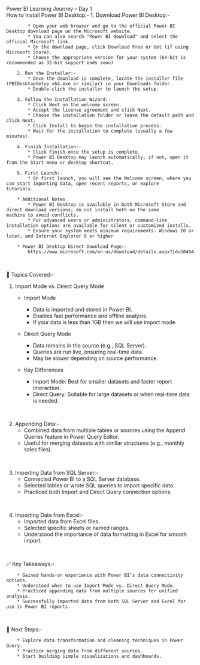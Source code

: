 Power BI Learning Journey – Day 1
<br>
How to Install Power BI Desktop:-
        1. Download Power BI Desktop:-
        
            * Open your web browser and go to the official Power BI Desktop download page on the Microsoft website.
            * You can also search "Power BI download" and select the official Microsoft link.
            * On the download page, click Download Free or Get (if using Microsoft Store).
            * Choose the appropriate version for your system (64-bit is recommended as 32-bit support ends soon)

        2. Run the Installer:-
            * Once the download is complete, locate the installer file (PBIDesktopSetup_x64.exe or similar) in your Downloads folder.
            * Double-click the installer to launch the setup.
            
        3. Follow the Installation Wizard:-
            * Click Next on the welcome screen.
            * Accept the license agreement and click Next.
            * Choose the installation folder or leave the default path and click Next.
            * Click Install to begin the installation process.
            * Wait for the installation to complete (usually a few minutes).  

        4. Finish Installation:-
            * Click Finish once the setup is complete.
            * Power BI Desktop may launch automatically; if not, open it from the Start menu or desktop shortcut. 

        5. First Launch:-
            * On first launch, you will see the Welcome screen, where you can start importing data, open recent reports, or explore     tutorials.

        * Additional Notes
            * Power BI Desktop is available in both Microsoft Store and direct download versions; do not install both on the same       machine to avoid conflicts.
            * For advanced users or administrators, command-line installation options are available for silent or customized installs.
            * Ensure your system meets minimum requirements: Windows 10 or later, and Internet Explorer 9 or higher

        * Power BI Desktop Direct Download Page:-
            https://www.microsoft.com/en-us/download/details.aspx?id=58494


<br>


🌟 Topics Covered:-

1. Import Mode vs. Direct Query Mode
    * Import Mode
        * Data is imported and stored in Power BI.
        * Enables fast performance and offline analysis.
        * If your data is less than 1GB then we will use import mode 
    
    * Direct Query Mode
        * Data remains in the source (e.g., SQL Server).
        * Queries are run live, ensuring real-time data.
        * May be slower depending on source performance.


    * Key Differences
        * Import Mode: Best for smaller datasets and faster report interaction.
        * Direct Query: Suitable for large datasets or when real-time data is needed.

<br>

2. Appending Data:-
    * Combined data from multiple tables or sources using the Append Queries feature in Power Query Editor.
    * Useful for merging datasets with similar structures (e.g., monthly sales files).

<br>

3. Importing Data from SQL Server:-
    * Connected Power BI to a SQL Server database.
    * Selected tables or wrote SQL queries to import specific data.
    * Practiced both Import and Direct Query connection options.

<br>

4. Importing Data from Excel:-
    * Imported data from Excel files.
    * Selected specific sheets or named ranges.
    * Understood the importance of data formatting in Excel for smooth import.

<br>

✅ Key Takeaways:-

        * Gained hands-on experience with Power BI’s data connectivity options.
        * Understood when to use Import Mode vs. Direct Query Mode.
        * Practiced appending data from multiple sources for unified analysis.
        * Successfully imported data from both SQL Server and Excel for use in Power BI reports.

 <br>

 🚀 Next Steps:-
 
        * Explore data transformation and cleaning techniques in Power Query.
        * Practice merging data from different sources.
        * Start building simple visualizations and dashboards.

